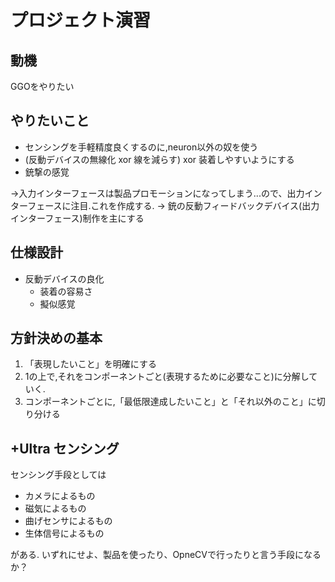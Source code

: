 # プロジェクト演習
## 動機
GGOをやりたい

## やりたいこと
- センシングを手軽精度良くするのに,neuron以外の奴を使う
- (反動デバイスの無線化 xor 線を減らす) xor 装着しやすいようにする
- 銃撃の感覚

→入力インターフェースは製品プロモーションになってしまう...ので、出力インターフェースに注目.これを作成する.
→ 銃の反動フィードバックデバイス(出力インターフェース)制作を主にする

## 仕様設計
- 反動デバイスの良化
  - 装着の容易さ
  - 擬似感覚

## 方針決めの基本
1. 「表現したいこと」を明確にする
2. 1の上で,それをコンポーネントごと(表現するために必要なこと)に分解していく.
3. コンポーネントごとに,「最低限達成したいこと」と「それ以外のこと」に切り分ける


## +Ultra センシング
センシング手段としては

- カメラによるもの
- 磁気によるもの
- 曲げセンサによるもの
- 生体信号によるもの

がある.
いずれにせよ、製品を使ったり、OpneCVで行ったりと言う手段になるか？
